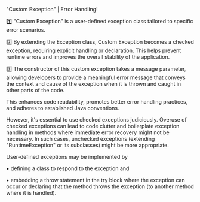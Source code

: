 "Custom Exception" | Error Handling! 

1️⃣  "Custom Exception" is a user-defined exception class tailored to specific error scenarios.

2️⃣   By extending the Exception class, Custom Exception becomes a checked exception, requiring explicit handling or declaration. This helps prevent runtime errors and improves the overall stability of the application.

3️⃣   The constructor of this custom exception takes a message parameter, allowing developers to provide a meaningful error message that conveys the context and cause of the exception when it is thrown and caught in other parts of the code.

This enhances code readability, promotes better error handling practices, and adheres to established Java conventions.

However, it's essential to use checked exceptions judiciously. Overuse of checked exceptions can lead to code clutter and boilerplate exception handling in methods where immediate error recovery might not be necessary. In such cases, unchecked exceptions (extending "RuntimeException" or its subclasses) might be more appropriate.

User-defined exceptions may be implemented by

• defining a class to respond to the exception and

• embedding a throw statement in the try block where the exception can occur or
declaring that the method throws the exception (to another method where it is
handled).


